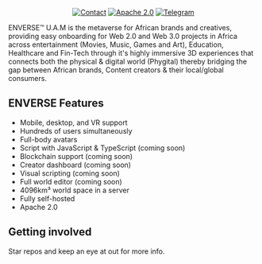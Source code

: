 <p align="center">
    <a href="https://enftr.io/#contact"><img alt="Contact" src="https://img.shields.io/badge/Team-Contact-green"></a>
    <a href="https://www.apache.org/licenses/LICENSE-2.0"><img alt="Apache 2.0" src="https://img.shields.io/badge/license-Apache--2.0-%230A7BBB?style=flat"></a>
    <a href="https://t.me/enversemetaverse"><img alt="Telegram" src="https://img.shields.io/badge/Telegram-Members%20395-blue"></a>
</p>

ENVERSE™ U.A.M is the metaverse for African brands and creatives, providing easy onboarding for Web 2.0 and Web 3.0 projects in Africa across entertainment (Movies, Music, Games and Art), Education, Healthcare and Fin-Tech through it's highly immersive 3D experiences that connects both the physical & digital world (Phygital) thereby bridging the gap between African brands, Content creators & their local/global consumers.

## ENVERSE Features

- Mobile, desktop, and VR support
- Hundreds of users simultaneously
- Full-body avatars
- Script with JavaScript & TypeScript (coming soon)
- Blockchain support (coming soon)
- Creator dashboard (coming soon)
- Visual scripting (coming soon)
- Full world editor (coming soon)
- 4096km³ world space in a server
- Fully self-hosted
- Apache 2.0

## Getting involved 
Star repos and keep an eye at out for more info.
